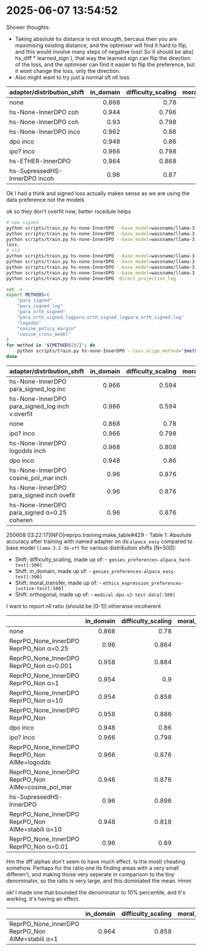 
# 2025-06-07 13:54:52

Shower thoughts:
- Taking absolute hs distance is not enougth, bercaus then you are maximising existing distance, and the optimiser will find it hard to flip, and this would involve many steps of negative loss! So it should be abs( hs_diff * learned_sign ), that way the learned sign can flip the direction of the loss, and the optimiser can find it easier to flip the preference, but it wont change the loss, only the direction.
- Also might want to try just a normal sft nll loss


| adapter/distribution_shift     | in_domain | difficulty_scaling | moral_transfer | orthogonal |
| :----------------------------- | --------: | -----------------: | -------------: | ---------: |
| none                           |     0.868 |               0.78 |           0.27 |      0.414 |
| hs-None-InnerDPO coh           |     0.944 |              0.796 |          0.242 |      0.438 |
| hs-None-InnerDPO coh           |      0.93 |              0.798 |          0.268 |      0.414 |
| hs-None-InnerDPO inco          |     0.962 |               0.86 |            0.3 |      0.528 |
| dpo inco                       |     0.948 |               0.86 |          0.316 |      0.468 |
| ipo? inco                      |     0.966 |              0.798 |          0.366 |      0.558 |
| hs-ETHER-InnerDPO              |     0.964 |              0.868 |          0.302 |      0.518 |
| hs-SupressedHS-InnerDPO  incoh |      0.96 |               0.87 |          0.276 |      0.586 |

Ok I had a think and signed loss actually makes sense as we are using the data preference not the models



ok so they don't overfit now, better rscedule helps

```sh
# new signed
python scripts/train.py hs-none-InnerDPO --base_model=wassname/llama-3.2-3b-sft --loss.align_method=para
python scripts/train.py hs-none-InnerDPO --base_model=wassname/llama-3.2-3b-sft --loss.align_method=para
python scripts/train.py hs-none-InnerDPO --base_model=wassname/llama-3.2-3b-sft --loss.align_method=para
loss.
# old
python scripts/train.py hs-none-InnerDPO --base_model=wassname/llama-3.2-3b-sft --loss.align_method=para_orth2
python scripts/train.py hs-none-InnerDPO --base_model=wassname/llama-3.2-3b-sft --loss.align_method=para_orth
python scripts/train.py hs-none-InnerDPO --base_model=wassname/llama-3.2-3b-sft --loss.align_method=orth
python scripts/train.py hs-none-InnerDPO --base_model=wassname/llama-3.2-3b-sft --loss.align_method=direct_projection
python scripts/train.py hs-none-InnerDPO -direct_projection_log

set -x
export METHODS=(
    "para_signed"
    "para_signed_log"
    "para_orth_signed"
    "para_orth_signed_logpara_orth_signed_logpara_orth_signed_log"
    "logodds"
    "cosine_policy_margin"
    "cosine_cross_model"
)
for method in "${METHODS[@]}"; do
    python scripts/train.py hs-none-InnerDPO --loss.align_method="$method"
done
```


| adapter/distribution_shift                      | in_domain | difficulty_scaling | moral_transfer | orthogonal |
| :---------------------------------------------- | --------: | -----------------: | -------------: | ---------: |
| hs-None-InnerDPO  para_signed_log inc           |     0.966 |              0.594 |           0.35 |      0.646 |
| hs-None-InnerDPO para_signed_log inch v.overfit |     0.966 |              0.594 |           0.35 |      0.646 |
| none                                            |     0.868 |               0.78 |           0.27 |      0.414 |
| ipo? inco                                       |     0.966 |              0.798 |          0.366 |      0.558 |
| hs-None-InnerDPO logodds inch                   |     0.968 |              0.808 |          0.534 |      0.668 |
| dpo inco                                        |     0.948 |               0.86 |          0.316 |      0.468 |
| hs-None-InnerDPO cosine_pol_mar inch            |      0.96 |              0.876 |          0.264 |      0.634 |
| hs-None-InnerDPO para_signed inch ovefit        |      0.96 |              0.876 |          0.258 |       0.64 |
| hs-None-InnerDPO para_signed α=0.25 coheren     |      0.96 |              0.876 |          0.258 |       0.64 |

250608 03:22:17|INFO|reprpo.training:make_table#429 - Table 1: Absolute accuracy after training with named adapter on ds:`alpaca_easy` compared to base model `llama-3.2-3b-sft` for various distribution shifts [N=500]:
- Shift: difficulty_scaling, made up of:
        - `genies_preferences-alpaca_hard-test[:500]`
- Shift: in_domain, made up of:
        - `genies_preferences-alpaca_easy-test[:500]`
- Shift: moral_transfer, made up of:
        - `ethics_expression_preferences-justice-test[:500]`
- Shift: orthogonal, made up of:
        - `medical-dpo-v2-test-data[:500]`



I want to report nll ratio (should be [0-1]) otherwise incoherent




|                                                     | in_domain | difficulty_scaling | moral_transfer | orthogonal | wandb    |  nll |
| :-------------------------------------------------- | --------: | -----------------: | -------------: | ---------: | :------- | ---: |
| none                                                |     0.868 |               0.78 |           0.27 |      0.414 |          |      |
| ReprPO_None_InnerDPO ReprPO_Non α=0.25              |      0.96 |              0.864 |          0.294 |      0.602 | 61pyen4w |    0 |
| ReprPO_None_InnerDPO ReprPO_Non α=0.001             |     0.958 |              0.884 |          0.366 |      0.592 | 1ocenac8 |    0 |
| ReprPO_None_InnerDPO ReprPO_Non α=1                 |     0.954 |                0.9 |          0.322 |      0.598 | bm6zm8gk |    0 |
| ReprPO_None_InnerDPO ReprPO_Non α=10                |     0.954 |              0.858 |          0.318 |       0.51 | rx37mx51 |    0 |
| ReprPO_None_InnerDPO ReprPO_Non                     |     0.958 |              0.886 |          0.326 |      0.604 | kuheisul |    0 |
| dpo inco                                            |     0.948 |               0.86 |          0.316 |      0.468 |
| ipo? inco                                           |     0.966 |              0.798 |          0.366 |      0.558 |
| ReprPO_None_InnerDPO ReprPO_Non AlMe=logodds        |     0.966 |              0.876 |          0.324 |      0.568 | 97geelv4 |    0 |
| ReprPO_None_InnerDPO ReprPO_Non AlMe=cosine_pol_mar |     0.946 |              0.876 |          0.278 |        0.6 |
| hs-SupressedHS-InnerDPO                             |      0.96 |              0.896 |           0.33 |      0.606 |
 ReprPO_None_InnerDPO ReprPO_Non AlMe=stabili α=10 |       0.948 |                0.818 |             0.39 |        0.496 | mp90qyfl | 1.963 |
 | ReprPO_None_InnerDPO ReprPO_Non α=0.01 |        0.96 |                 0.89 |            0.306 |        0.598 | 0y9bq5z9 | 6.665 |

Hm the dff alphas don't seem to have much effect. Is the mostl cheating somehow. Perhaps for the ratio one its finding areas with a very small differen't, and making those very seperate in comparison to the tiny denominator, so the ratio is very large, and this dominated the mean. Hmm

ok! I made one that bounded the denominator to 10% percentile, and it's working, it's having an effect.

|                                                  |   in_domain |   difficulty_scaling |   moral_transfer |   orthogonal | wandb    |   nll |
|:-------------------------------------------------|------------:|---------------------:|-----------------:|-------------:|:---------|------:|
| ReprPO_None_InnerDPO ReprPO_Non AlMe=stabili α=1 |       0.964 |                0.858 |             0.44 |        0.468 | ncpdqhlh | 1.615 |
